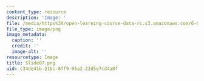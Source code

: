 ```yaml
---
content_type: resource
description: 'Image: '
file: /media/https%3A/open-learning-course-data-rc.s3.amazonaws.com/6-004-computation-structures-spring-2017/c34de41b21bc8ff905a222d5e7cd4a0f_Slide07.png
file_type: image/png
image_metadata:
  caption: ''
  credit: ''
  image-alt: ''
resourcetype: Image
title: Slide07.png
uid: c34de41b-21bc-8ff9-05a2-22d5e7cd4a0f
---
```

